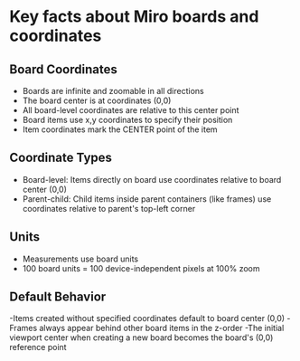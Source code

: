 # Key facts about Miro boards and coordinates

## Board Coordinates

- Boards are infinite and zoomable in all directions
- The board center is at coordinates (0,0)
- All board-level coordinates are relative to this center point
- Board items use x,y coordinates to specify their position
- Item coordinates mark the CENTER point of the item

## Coordinate Types

- Board-level: Items directly on board use coordinates relative to board center (0,0)
- Parent-child: Child items inside parent containers (like frames) use coordinates relative to parent's top-left corner

## Units

- Measurements use board units
- 100 board units = 100 device-independent pixels at 100% zoom

## Default Behavior

 -Items created without specified coordinates default to board center (0,0)
 -Frames always appear behind other board items in the z-order
 -The initial viewport center when creating a new board becomes the board's (0,0) reference point
